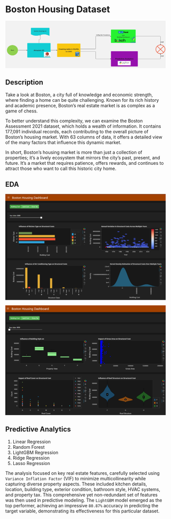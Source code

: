 # Boston Housing Dataset

![alt text](Flowchart.jpg)

## Description

Take a look at Boston, a city full of knowledge and economic strength, where finding a home can be quite challenging. Known for its rich history and academic presence, Boston’s real estate market is as complex as a game of chess.

To better understand this complexity, we can examine the Boston Assessment 2021 dataset, which holds a wealth of information. It contains 177,091 individual records, each contributing to the overall picture of Boston’s housing market. With 63 columns of data, it offers a detailed view of the many factors that influence this dynamic market.

In short, Boston’s housing market is more than just a collection of properties; it’s a lively ecosystem that mirrors the city’s past, present, and future. It’s a market that requires patience, offers rewards, and continues to attract those who want to call this historic city home.


## EDA

![alt text](Dashboard.png)

![alt text](Dashboard2.png)


## Predictive Analytics

1. Linear Regression
2. Random Forest
3. LightGBM Regression
4. Ridge Regression
5. Lasso Regression

The analysis focused on key real estate features, carefully selected using `Variance Inflation Factor` (VIF) to minimize multicollinearity while capturing diverse property aspects. These included kitchen details, location, building type, exterior condition, bathroom style, HVAC systems, and property tax. This comprehensive yet non-redundant set of features was then used in predictive modeling. The `LightGBM` model emerged as the top performer, achieving an impressive `80.87%` accuracy in predicting the target variable, demonstrating its effectiveness for this particular dataset.
